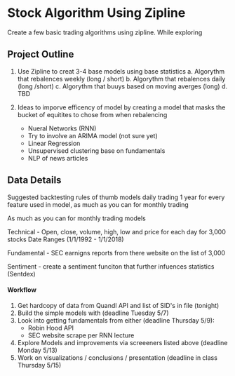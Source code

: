 # Stock Algorithm Using Zipline

Create a few basic trading algorithms using zipline. While exploring 


## Project Outline

1. Use Zipline to creat 3-4 base models using base statistics
    a. Algorythm that rebalences weekly (long / short)
    b. Algorythm that rebalences daily  (long /short)
    c. Algorythm that buuys based on moving averges (long)
    d. TBD


2. Ideas to imporve efficency of model by creating a model that masks the bucket of equitites to chose from when rebalencing
    - Nueral Networks (RNN)
    - Try to involve an ARIMA model (not sure yet)
    - Linear Regression
    - Unsupervised clustering base on fundamentals
    - NLP of news articles 



## Data Details

Suggested backtesting rules of thumb models daily trading 1 year for every feature used in model, as much as you can for monthly trading

As much as you can for monthly trading models

Technical - Open, close, volume, high, low and price for each day for 3,000 stocks Date Ranges (1/1/1992 - 1/1/2018)

Fundamental - SEC earnigns reports from there website on the list of 3,000

Sentiment - create a sentiment funciton that further infuences statistics (Sentdex)


#### Workflow

1. Get hardcopy of data from Quandl API and list of SID's in file (tonight)
2. Build the simple models with (deadline Tuesday 5/7)
3. Look into getting fundamentals from either (deadline Thursday 5/9):
    - Robin Hood API
    - SEC website scrape per RNN lecture
4. Explore Models and improvements via screeeners listed above (deadline Monday 5/13)
5. Work on visualizations / conclusions / presentation  (deadline in class Thursday 5/15)
